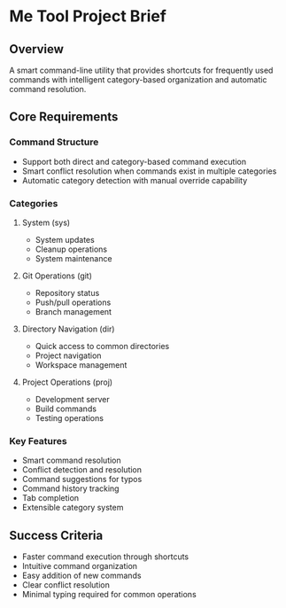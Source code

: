 # Me Tool Project Brief

## Overview
A smart command-line utility that provides shortcuts for frequently used commands with intelligent category-based organization and automatic command resolution.

## Core Requirements

### Command Structure
- Support both direct and category-based command execution
- Smart conflict resolution when commands exist in multiple categories
- Automatic category detection with manual override capability

### Categories
1. System (sys)
   - System updates
   - Cleanup operations
   - System maintenance

2. Git Operations (git)
   - Repository status
   - Push/pull operations
   - Branch management

3. Directory Navigation (dir)
   - Quick access to common directories
   - Project navigation
   - Workspace management

4. Project Operations (proj)
   - Development server
   - Build commands
   - Testing operations

### Key Features
- Smart command resolution
- Conflict detection and resolution
- Command suggestions for typos
- Command history tracking
- Tab completion
- Extensible category system

## Success Criteria
- Faster command execution through shortcuts
- Intuitive command organization
- Easy addition of new commands
- Clear conflict resolution
- Minimal typing required for common operations
